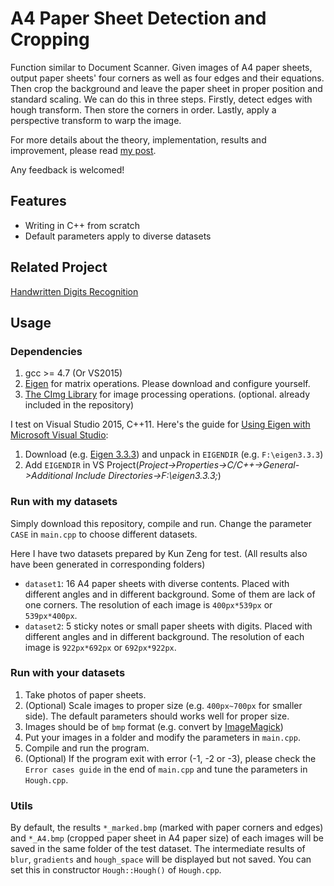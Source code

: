 # A4 Paper Sheet Detection and Cropping
Function similar to Document Scanner. Given images of A4 paper sheets, output paper sheets' four corners as well as four edges and their equations. Then crop the background and leave the paper sheet in proper position and standard scaling. We can do this in three steps. Firstly, detect edges with hough transform. Then store the corners in order. Lastly, apply a perspective transform to warp the image.

For more details about the theory, implementation, results and improvement, please read [my post](https://hypjudy.github.io/2017/03/28/cvpr-A4-paper-sheet-detection-and-cropping/).

Any feedback is welcomed!

## Features
* Writing in C++ from scratch
* Default parameters apply to diverse datasets

## Related Project
[Handwritten Digits Recognition](https://github.com/HYPJUDY/handwritten-digits-recognition)

## Usage
### Dependencies
1. gcc >= 4.7 (Or VS2015)
2. [Eigen](http://eigen.tuxfamily.org/index.php?title=Main_Page) for matrix operations. Please download and configure yourself.
3. [The CImg Library](http://cimg.eu/) for image processing operations. (optional. already included in the repository)

I test on Visual Studio 2015, C++11. Here's the guide for [Using Eigen with Microsoft Visual Studio](http://eigen.tuxfamily.org/index.php?title=IDEs#Visual_Studio):
1. Download (e.g. [Eigen 3.3.3](http://bitbucket.org/eigen/eigen/get/3.3.3.zip)) and unpack in `EIGENDIR` (e.g. `F:\eigen3.3.3`)
2. Add `EIGENDIR` in VS Project(*Project->Properties->C/C++->General->Additional Include Directories->F:\eigen3.3.3;*)

### Run with my datasets
Simply download this repository, compile and run. Change the parameter `CASE` in `main.cpp` to choose different datasets.

Here I have two datasets prepared by Kun Zeng for test. (All results also have been generated in corresponding folders)
* `dataset1`: 16 A4 paper sheets with diverse contents. Placed with different angles and in different background. Some of them are lack of one corners. The resolution of each image is `400px*539px` or `539px*400px`.
* `dataset2`: 5 sticky notes or small paper sheets with digits. Placed with different angles and in different background. The resolution of each image is `922px*692px` or `692px*922px`.

### Run with your datasets
1. Take photos of paper sheets.
2. (Optional) Scale images to proper size (e.g. `400px~700px` for smaller side). The default parameters should works well for proper size.
3. Images should be of `bmp` format (e.g. convert by [ImageMagick](https://www.imagemagick.org/script/index.php))
4. Put your images in a folder and modify the parameters in `main.cpp`.
5. Compile and run the program.
6. (Optional) If the program exit with error (-1, -2 or -3), please check the `Error cases guide` in the end of `main.cpp` and tune the parameters in `Hough.cpp`.


### Utils
By default, the results `*_marked.bmp` (marked with paper corners and edges) and `*_A4.bmp` (cropped paper sheet in A4 paper size) of each images will be saved in the same folder of the test dataset. The intermediate results of `blur`, `gradients` and `hough_space` will be displayed but not saved. You can set this in constructor `Hough::Hough()` of `Hough.cpp`.


